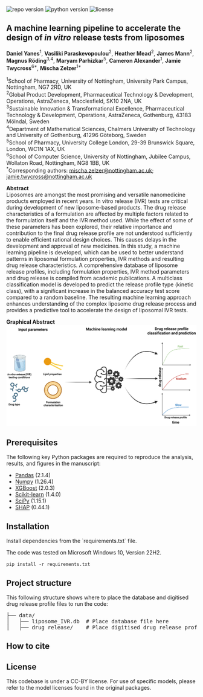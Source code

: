 ![repo version](https://img.shields.io/badge/Version-v.1.0-green)
![python version](https://img.shields.io/badge/python-3.12.1-blue)
![license](https://img.shields.io/badge/License-CC--BY-red)


<h2 id="Title">A machine learning pipeline to accelerate the design of <em>in vitro</em> release tests from liposomes</h2>


**Daniel Yanes**<sup>1</sup>, **Vasiliki Paraskevopoulou**<sup>2</sup>, **Heather Mead**<sup>2</sup>, **James Mann**<sup>2</sup>, **Magnus Röding**<sup>3,4</sup>, **Maryam Parhizkar**<sup>5</sup>, **Cameron Alexander**<sup>1</sup>, **Jamie Twycross**<sup>6*</sup>, **Mischa Zelzer**<sup>1*</sup>

<sup>1</sup>School of Pharmacy, University of Nottingham, University Park Campus, Nottingham, NG7 2RD, UK\
<sup>2</sup>Global Product Development, Pharmaceutical Technology & Development, Operations, AstraZeneca, Macclesfield, SK10 2NA, UK\
<sup>3</sup>Sustainable Innovation & Transformational Excellence, Pharmaceutical Technology & Development, Operations, AstraZeneca, Gothenburg, 43183 Mölndal, Sweden\
<sup>4</sup>Department of Mathematical Sciences, Chalmers University of Technology and University of Gothenburg, 41296 Göteborg, Sweden\
<sup>5</sup>School of Pharmacy, University College London, 29-39 Brunswick Square, London, WC1N 1AX, UK\
<sup>6</sup>School of Computer Science, University of Nottingham, Jubilee Campus, Wollaton Road, Nottingham, NG8 1BB, UK\
<sup>\*</sup>Corresponding authors: mischa.zelzer@nottingham.ac.uk; jamie.twycross@nottingham.ac.uk

**Abstract**\
Liposomes are amongst the most promising and versatile nanomedicine products employed in recent years. In vitro release (IVR) tests are critical during development of new liposome-based products. The drug release characteristics of a formulation are affected by multiple factors related to the formulation itself and the IVR method used. While the effect of some of these parameters has been explored, their relative importance and contribution to the final drug release profile are not understood sufficiently to enable efficient rational design choices. This causes delays in the development and approval of new medicines. In this study, a machine learning pipeline is developed, which can be used to better understand patterns in liposomal formulation properties, IVR methods and resulting drug release characteristics. A comprehensive database of liposome release profiles, including formulation properties, IVR method parameters and drug release is compiled from academic publications. A multiclass classification model is developed to predict the release profile type (kinetic class), with a significant increase in the balanced accuracy test score compared to a random baseline. The resulting machine learning approach enhances understanding of the complex liposome drug release process and provides a predictive tool to accelerate the design of liposomal IVR tests.   

**Graphical Abstract**\
![Figure 1](figures/ML_graphical_abstract.png?raw=true "Graphical Abstract")


<!-- Prerequisites-->
<h2 id="Prerequisites">Prerequisites</h2>

The following key Python packages are required to reproduce the analysis, results, and figures in the manuscript:

- [Pandas](https://pandas.pydata.org/) (2.1.4)  
- [Numpy](https://numpy.org/) (1.26.4)  
- [XGBoost](https://xgboost.readthedocs.io/) (2.0.3)  
- [Scikit-learn](https://scikit-learn.org/) (1.4.0)  
- [SciPy](https://docs.scipy.org/doc/) (1.15.1)  
- [SHAP](https://shap.readthedocs.io/en/latest/) (0.44.1)  


<h2 id="Installation">Installation</h2>
Install dependencies from the `requirements.txt` file.  

The code was tested on Microsoft Windows 10, Version 22H2.


```
pip install -r requirements.txt
```

<!-- Content-->
<h2 id="content">Project structure</h2>
This following structure shows where to place the database and digitised drug release profile files to run the code:

<pre>
├── data/
│   ├── liposome_IVR.db  # Place database file here
│   ├── drug_release/    # Place digitised drug release profiles here ('IVR_ID..csv')
</pre>

<!-- How to cite-->
<h2 id="How-to-cite">How to cite</h2>


<!-- License-->
<h2 id="License">License</h2>

This codebase is under a CC-BY license. For use of specific models, please refer to the model licenses found in the original 
packages.